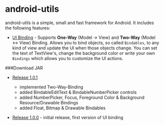 android-utils
=============

android-utils is a simple, small and fast framework for Android. It includes the following features:

* [UI Binding](docs/binding.md) - Supports **One-Way** (Model -> View) and **Two-Way** (Model <-> View) Binding. Allows you to bind objects, so called `Bindables`, to any kind of view and update the UI when those objects change. You can set the text of TextView's, change the background color or write your own `Bindings` which allows you to customize the UI actions.

###Download JAR
* [Release 1.0.1](https://github.com/int32at/android-utils/raw/master/releases/android-utils-1.0.1.jar)
    * implemented Two-Way-Binding
    * added BindableEditText & BindableNumberPicker controls
    * added NumberPicker, Focus, Foreground Color & Background Resource/Drawable Bindings
    * added Float, Bitmap & Drawable Bindables


* [Release 1.0.0](https://github.com/int32at/android-utils/raw/master/releases/android-utils-1.0.0.jar) - initial release, first version of UI binding
